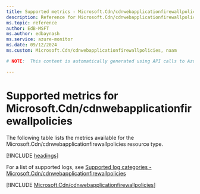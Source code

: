 ```yaml
---
title: Supported metrics - Microsoft.Cdn/cdnwebapplicationfirewallpolicies
description: Reference for Microsoft.Cdn/cdnwebapplicationfirewallpolicies metrics in Azure Monitor.
ms.topic: reference
author: EdB-MSFT
ms.author: edbaynash
ms.service: azure-monitor
ms.date: 09/12/2024
ms.custom: Microsoft.Cdn/cdnwebapplicationfirewallpolicies, naam

# NOTE:  This content is automatically generated using API calls to Azure. Any edits made on these files will be overwritten in the next run of the script. 

---
```


  
# Supported metrics for Microsoft.Cdn/cdnwebapplicationfirewallpolicies
  
The following table lists the metrics available for the Microsoft.Cdn/cdnwebapplicationfirewallpolicies resource type.  
  
  
[!INCLUDE [headings](~/reusable-content/ce-skilling/azure/includes/azure-monitor/reference/metrics/metrics-headings.md)]  
  
  
  
For a list of supported logs, see [Supported log categories - Microsoft.Cdn/cdnwebapplicationfirewallpolicies](../supported-logs/microsoft-cdn-cdnwebapplicationfirewallpolicies-logs.md)  
  
 

[!INCLUDE [Microsoft.Cdn/cdnwebapplicationfirewallpolicies](~/reusable-content/ce-skilling/azure/includes/azure-monitor/reference/metrics/microsoft-cdn-cdnwebapplicationfirewallpolicies-metrics-include.md)]  

